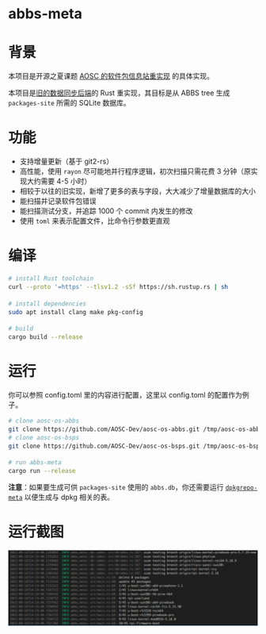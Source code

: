 # abbs-meta

# 背景

本项目是开源之夏课题 [AOSC 的软件包信息站重实现](https://summer-ospp.ac.cn/#/org/prodetail/22f3e0080) 的具体实现。

本项目是[旧的数据同步后端](https://github.com/AOSC-Dev/abbs-meta)的 Rust 重实现，其目标是从 ABBS tree 生成 `packages-site` 所需的 SQLite 数据库。

# 功能

- 支持增量更新（基于 git2-rs）
- 高性能，使用 `rayon` 尽可能地并行程序逻辑，初次扫描只需花费 3 分钟（原实现大约需要 4-5 小时）
- 相较于以往的旧实现，新增了更多的表与字段，大大减少了增量数据库的大小
- 能扫描并记录软件包错误
- 能扫描测试分支，并追踪 1000 个 commit 内发生的修改
- 使用 `toml` 来表示配置文件，比命令行参数更直观

# 编译

```bash
# install Rust toolchain
curl --proto '=https' --tlsv1.2 -sSf https://sh.rustup.rs | sh

# install dependencies
sudo apt install clang make pkg-config

# build
cargo build --release
```

# 运行

 你可以参照 config.toml 里的内容进行配置，这里以 config.toml 的配置作为例子。

```bash
# clone aosc-os-abbs
git clone https://github.com/AOSC-Dev/aosc-os-abbs.git /tmp/aosc-os-abbs
# clone aosc-os-bsps
git clone https://github.com/AOSC-Dev/aosc-os-bsps.git /tmp/aosc-os-bsps

# run abbs-meta
cargo run --release
```

**注意**：如果要生成可供 `packages-site` 使用的 `abbs.db`，你还需要运行 [`dpkgrepo-meta`](https://github.com/AOSC-Dev/dpkgrepo-meta) 以便生成与 dpkg 相关的表。

# 运行截图

![screenshot](images/screenshot.png)